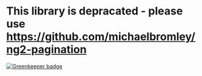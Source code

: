 # This library is depracated - please use https://github.com/michaelbromley/ng2-pagination

[![Greenkeeper badge](https://badges.greenkeeper.io/Urigo/angular2-pagination.svg)](https://greenkeeper.io/)
